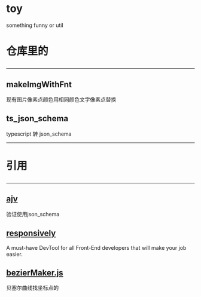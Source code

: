 # toy
something funny or util

# 仓库里的<hr>
## makeImgWithFnt
现有图片像素点颜色用相同颜色文字像素点替换
## ts_json_schema 
typescript 转 json_schema<br>
***
# 引用<hr>
## [ajv](https://github.com/ajv-validator/ajv)
验证使用json_schema
## [responsively](https://manojvivek.github.io/responsively-app/)
A must-have DevTool for all Front-End developers that will make your job easier.
## [bezierMaker.js](https://github.com/Aaaaaaaty/bezierMaker.js)
贝塞尔曲线找坐标点的
